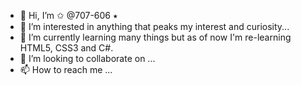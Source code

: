- 👋 Hi, I’m ✩ @707-606 ⭑
- 👀 I’m interested in anything that peaks my interest and curiosity...
- 🌱 I’m currently learning many things but as of now I'm re-learning HTML5, CSS3 and C#. 
- 💞️ I’m looking to collaborate on ...
- 📫 How to reach me ...

<!---
707-606/707-606 is a ✨ special ✨ repository because its `README.md` (this file) appears on your GitHub profile.
You can click the Preview link to take a look at your changes.
--->
